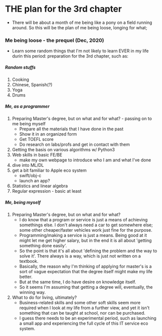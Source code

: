 # THE plan for the 3rd chapter

- There will be about a month of me being like a pony on a field running around. So this will be the plan of me being loose, longing for what;

### Me being loose - the prequel (Dec, 2020)

- Learn some random things that I'm not likely to learn EVER in my life durin this period: preparation for the 3rd chapter, such as:

##### Random stuffs

1. Cooking
2. Chinese, Spanish(?)
3. Yoga
4. Drums

##### Me, as a programmer

1. Preparing Master's degree, but on what and for what? - passing on to me being myself
   - Prepare all the materials that I have done in the past
   - Show it in an organized form
   - Get TOEFL score
   - Do research on labs/profs and get in contact with them
2. Getting the basis on various algorithms w/ Python3
3. Web skills in basic FE/BE
   - make my own webpage to introduce who I am and what I've done
4. dive into ML/DL
5. get a bit familiar to Apple eco system
   - swift/obj-c
   - launch an app?
6. Statistics and linear algebra
7. Regular expression - basic at least

##### Me, being myself
1. Preparing Master's degree, but on what and for what?
   - I do know that a program or service is just a means of achieving somethings else. I don't always need a car to get somewhere else; some other cheaper/faster vehicles work just fine for the purpose.
   - Programming/making a service is just a means. Being good at it might let me get higher salary, but in the end it is all about 'getting something done easily'.
   - So the point is that it's all about 'defining the problem and the way to solve it'. There always is a way, which is just not written on a textbook.
   - Basically, the reason why I'm thinking of applying for master's is a sort of vague expectation that the degree itself might make my life better.
   - But at the same time, I do have desire on knowledge itself.
   - So it seems I'm assuming that getting a degree will, eventually, the winning way.
1. What to do for living, ultimately?
   - Business-related skills and some other soft skills seem more required when I look at my life from a further view, and yet it isn't something that can be taught at school, nor can be purchased.
   - I guess there needs to be an experimental period, such as launching a small app and experiencing the full cycle of this IT service eco system.

